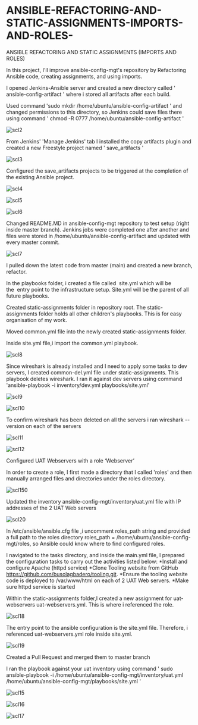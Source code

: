# ANSIBLE-REFACTORING-AND-STATIC-ASSIGNMENTS-IMPORTS-AND-ROLES-
ANSIBLE REFACTORING AND STATIC ASSIGNMENTS (IMPORTS AND ROLES)


In this project, I'll improve ansible-config-mgt's repository by Refactoring Ansible code, creating assignments, and using imports.

I opened Jenkins-Ansible server and created a new directory called  ' ansible-config-artifact ' where i stored all artifacts after each build.

Used command 'sudo mkdir /home/ubuntu/ansible-config-artifact ' and changed permissions to this directory, so Jenkins could save files there  using command ' chmod -R 0777 /home/ubuntu/ansible-config-artifact ' 

![scl2](https://user-images.githubusercontent.com/94229949/193865541-9fa8e9bf-9c47-4ba8-89c8-1553b08c89aa.png)

From Jenkins' 'Manage Jenkins' tab  I installed the copy artifacts plugin and created a new Freestyle project named ' save_artifacts ' 

![scl3](https://user-images.githubusercontent.com/94229949/193869208-96cd0fe4-68e4-4817-9278-d32a3b23c5e8.png)

Configured the save_artifacts projects to be triggered at the  completion of the existing Ansible project.

![scl4](https://user-images.githubusercontent.com/94229949/193870727-49ebe77d-1896-468b-b235-1fe0dca48237.png)

![scl5](https://user-images.githubusercontent.com/94229949/193870765-c45dc158-af7f-4f68-9070-dc8915ee53c8.png)

![scl6](https://user-images.githubusercontent.com/94229949/193870792-fe0ecc01-dc42-4607-82c0-0ef4ee52a253.png)

Changed README.MD in ansible-config-mgt repository to test setup (right inside master branch).
Jenkins jobs were completed one after another and files were stored in /home/ubuntu/ansible-config-artifact and updated with every master commit.

![scl7](https://user-images.githubusercontent.com/94229949/193872421-a81d73f0-9032-472e-a3de-45b7b761dd1f.png)

I pulled down the latest code from master (main) and created a new branch, refactor.

In the playbooks folder, i created a file called  site.yml which will be the  entry point to the infrastructure setup. Site.yml will be the parent of all future playbooks.

Created static-assignments folder in repository root. The static-assignments folder holds all other children's playbooks. This is for easy organisation of my work.

Moved common.yml file into the newly created static-assignments folder.

Inside site.yml file,i import the common.yml playbook.

![scl8](https://user-images.githubusercontent.com/94229949/193879345-c94c422e-ee61-488d-8891-39060e5a6260.png)

Since wireshark is already installed and I need to apply some tasks to dev servers, I created common-del.yml file under static-assignments. This playbook deletes wireshark. I ran  it against dev servers using command 'ansible-playbook -i inventory/dev.yml playbooks/site.yml'

![scl9](https://user-images.githubusercontent.com/94229949/193880804-02adfce7-b666-4de1-83fe-bb50e51fab85.png)

![scl10](https://user-images.githubusercontent.com/94229949/193880861-7315a81d-d4fc-47a5-adad-436f48962f46.png)

To confirm  wireshark has been  deleted on all the servers i ran  wireshark --version on each of the servers

![scl11](https://user-images.githubusercontent.com/94229949/193881382-52b9a511-08eb-411a-91ce-500bc65060c5.png)

![scl12](https://user-images.githubusercontent.com/94229949/193881415-f798a8a9-1897-4f0b-9a5d-9bcab30c0fae.png)

Configured UAT Webservers with a role ‘Webserver’

In order to create a role, I first made a directory that I called 'roles' and then manually arranged  files and directories under the roles directory.

![scl150](https://user-images.githubusercontent.com/94229949/193884054-cbe4adb8-ac52-4007-85f4-950cb9f1f286.png)

Updated the  inventory ansible-config-mgt/inventory/uat.yml file with IP addresses of the 2 UAT Web servers

![scl20](https://user-images.githubusercontent.com/94229949/193938232-10b511f6-b2c6-4ec5-aa51-8c5a22f7656e.png)


In /etc/ansible/ansible.cfg file ,i uncomment roles_path string and provided a full path to the roles directory roles_path    = /home/ubuntu/ansible-config-mgt/roles, so Ansible could know where to find configured roles.

I navigated to the tasks directory, and inside the main.yml file, I prepared the configuration tasks to carry out the activities listed below:
*Install and configure Apache (httpd service)
*Clone Tooling website from GitHub https://github.com/busolagbadero/tooling.git.
*Ensure the tooling website code is deployed to /var/www/html on each of 2 UAT Web servers.
*Make sure httpd service is started

Within the static-assignments folder,I  created a new assignment for uat-webservers uat-webservers.yml. This is where i referenced the role.

![scl18](https://user-images.githubusercontent.com/94229949/193887326-2869fcc6-d8d1-4b02-b191-d0b3ce322451.png)

The entry point to the ansible configuration is the site.yml file. Therefore, i  referenced uat-webservers.yml role inside site.yml.

![scl19](https://user-images.githubusercontent.com/94229949/193887896-82979f7a-474e-4ca3-9c80-36c5ec1f3fb0.png)

Created a Pull Request and merged them to master branch

I ran the playbook against your uat inventory using command ' sudo ansible-playbook -i /home/ubuntu/ansible-config-mgt/inventory/uat.yml /home/ubuntu/ansible-config-mgt/playbooks/site.yml '


![scl15](https://user-images.githubusercontent.com/94229949/193938605-e32520e1-d11a-4e39-b7ac-2f1226a945b3.png)


![scl16](https://user-images.githubusercontent.com/94229949/193938625-6336afdb-cf0e-4102-b30a-09efb203f039.png)


![scl17](https://user-images.githubusercontent.com/94229949/193938636-afbaa38c-8a77-43d4-8af3-84b4775b29f1.png)

